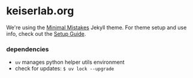 # keiserlab.org

We're using the [Minimal Mistakes](http://mmistakes.github.io/minimal-mistakes) Jekyll theme. For theme setup and use info, check out the [Setup Guide](https://mmistakes.github.io/minimal-mistakes/docs/quick-start-guide/).

### dependencies
- `uv` manages python helper utils environment
- check for updates: `$ uv lock --upgrade`